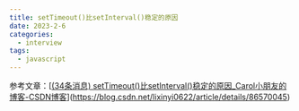 ```yaml
---
title: setTimeout()比setInterval()稳定的原因
date: 2023-2-6
categories:
  - interview
tags:
  - javascript
---
```


参考文章：[[(34条消息) setTimeout()比setInterval()稳定的原因_Carol小朋友的博客-CSDN博客](https://blog.csdn.net/lixinyi0622/article/details/86570045)](https://blog.csdn.net/lixinyi0622/article/details/86570045)
